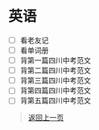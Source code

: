# 英语
- [ ] 看老友记
- [ ] 看单词册
- [ ] 背第一篇四川中考范文
- [ ] 背第二篇四川中考范文
- [ ] 背第三篇四川中考范文
- [ ] 背第四篇四川中考范文
- [ ] 背第五篇四川中考范文
>[返回上一页](https://zhouhangshan.github.io/homework/2024/index.html)